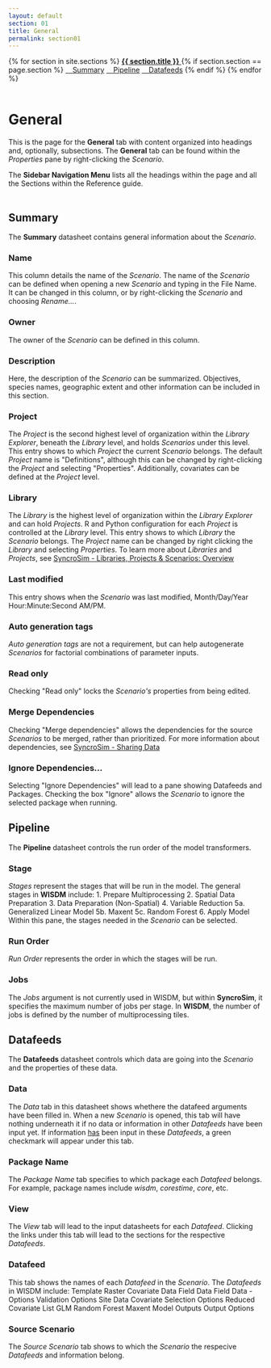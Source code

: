 ```yaml
---
layout: default
section: 01
title: General
permalink: section01
---
```



<!--- Sidebar Navigation Menu --->
<div class="sidenav">
    {% for section in site.sections %}
        <a href="{{site.baseurl}}{{ section.url }}"> <b>{{ section.title }}</b> </a>
        {% if section.section == page.section %}
            <a href="#heading01"> &emsp;Summary</a>
            <a href="#heading02"> &emsp;Pipeline</a>
            <a href="#heading03"> &emsp;Datafeeds</a>
        {% endif %}
    {% endfor %}
</div>
<br>

# **General**

This is the page for the **General** tab with content organized into headings and, optionally, subsections. The **General** tab can be found within the *Properties* pane by right-clicking the *Scenario*.

The **Sidebar Navigation Menu** lists all the headings within the page and all the Sections within the Reference guide. 
<br>
<br>

<p id="heading01"> <h2>Summary</h2> </p>

The **Summary** datasheet contains general information about the *Scenario*. 

### Name
This column details the name of the *Scenario*. The name of the *Scenario* can be defined when opening a new *Scenario* and typing in the File Name. It can be changed in this column, or by right-clicking the *Scenario* and choosing *Rename...*.
### Owner
The owner of the *Scenario* can be defined in this column. 
### Description
Here, the description of the *Scenario* can be summarized. Objectives, species names, geographic extent and other information can be included in this section. 

### Project
The *Project* is the second highest level of organization within the *Library Explorer*, beneath the *Library* level, and holds *Scenarios* under this level. This entry shows to which *Project* the current *Scenario* belongs. The default *Project* name is "Definitions", although this can be changed by right-clicking the *Project* and selecting "Properties". Additionally, covariates can be defined at the *Project* level. 

### Library
The *Library* is the highest level of organization within the *Library Explorer* and can hold *Projects*. R and Python configuration for each *Project* is controlled at the *Library* level. This entry shows to which *Library* the *Scenario* belongs. The *Project* name can be changed by right clicking the *Library* and selecting *Properties*. To learn more about *Libraries* and *Projects*, see [SyncroSim - Libraries, Projects & Scenarios: Overview](https://docs.syncrosim.com/how_to_guides/library_overview.html)
### Last modified
This entry shows when the *Scenario* was last modified, Month/Day/Year Hour:Minute:Second AM/PM. 
### Auto generation tags
*Auto generation tags* are not a requirement, but can help autogenerate *Scenarios* for factorial combinations of parameter inputs. 
### Read only
Checking "Read only" locks the *Scenario's* properties from being edited. 
### Merge Dependencies
Checking "Merge dependencies" allows the dependencies for the source *Scenarios* to be merged, rather than prioritized. For more information about dependencies, see [SyncroSim - Sharing Data](https://docs.syncrosim.com/how_to_guides/properties_dependencies.html)
### Ignore Dependencies...
Selecting "Ignore Dependencies" will lead to a pane showing Datafeeds and Packages. Checking the box "Ignore" allows the *Scenario* to ignore the selected package when running. 
<br>

<p id="heading02"> <h2>Pipeline</h2> </p>

The **Pipeline** datasheet controls the run order of the model transformers. 

### Stage
*Stages* represent the stages that will be run in the model. The general stages in **WISDM** include:
    1. Prepare Multiprocessing
    2. Spatial Data Preparation
    3. Data Preparation (Non-Spatial)
    4. Variable Reduction
    5a. Generalized Linear Model
    5b. Maxent
    5c. Random Forest
    6. Apply Model
Within this pane, the stages needed in the *Scenario* can be selected. 
### Run Order
*Run Order* represents the order in which the stages will be run. 
### Jobs
The *Jobs* argument is not currently used in WISDM, but within **SyncroSim**, it specifies the maximum number of jobs per stage. In **WISDM**, the number of jobs is defined by the number of multiprocessing tiles. 
<br>

<p id="heading03"> <h2>Datafeeds</h2> </p>

The **Datafeeds** datasheet controls which data are going into the *Scenario* and the properties of these data. 

### Data
The *Data* tab in this datasheet shows whethere the datafeed arguments have been filled in. When a new *Scenario* is opened, this tab will have nothing underneath it if no data or information in other *Datafeeds* have been input yet. If information <u>has</u> been input in these *Datafeeds*, a green checkmark will appear under this tab.
### Package Name
The *Package Name* tab specifies to which package each *Datafeed* belongs. For example, package names include *wisdm*, *corestime*, *core*, etc.
### View
The *View* tab will lead to the input datasheets for each *Datafeed*. Clicking the links under this tab will lead to the sections for the respective *Datafeeds*. 
### Datafeed
This tab shows the names of each *Datafeed* in the *Scenario*. The *Datafeeds* in WISDM include:
    Template Raster
    Covariate Data
    Field Data
    Field Data - Options
    Validation Options
    Site Data
    Covariate Selection Options
    Reduced Covariate List
    GLM
    Random Forest
    Maxent
    Model Outputs
    Output Options
### Source Scenario
The *Source Scenario* tab shows to which the *Scenario* the respecive *Datafeeds* and information belong. 
<br>
